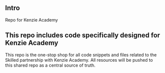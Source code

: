## Intro

Repo for Kenzie Academy

## This repo includes code specifically designed for Kenzie Academy

This repo is the one-stop shop for all code snippets and files related to the Skilled partnership with Kenzie Academy. All resources will be pushed to this shared repo as a central source of truth.

